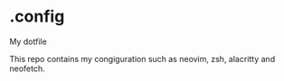 # .config
My dotfile

This repo contains my congiguration such as neovim, zsh, alacritty and neofetch.
